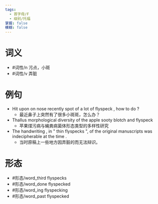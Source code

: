 ```yaml
---
tags:
  - 首字母/F
  - 级别/托福
掌握: false
模糊: false
---
```

# 词义
- #词性/n  污点，小斑
- #词性/v  弄脏
# 例句
- Hit upon on nose recently spot of a lot of flyspeck , how to do ?
	- 最近鼻子上突然有了很多小斑斑，怎么办？
- Thallus morphological diversity of the apple sooty blotch and flyspeck
	- 苹果煤污病与蝇粪病菌体形态类型的多样性研究
- The handwriting , in " thin flyspecks ", of the original manuscripts was indecipherable at the time .
	- 当时原稿上一些地方因弄脏的而无法辩识。
# 形态
- #形态/word_third flyspecks
- #形态/word_done flyspecked
- #形态/word_ing flyspecking
- #形态/word_past flyspecked
